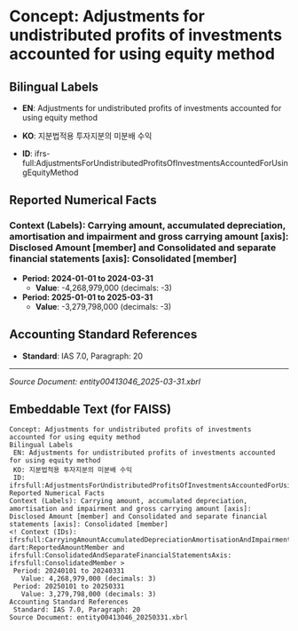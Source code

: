 # Concept: Adjustments for undistributed profits of investments accounted for using equity method

## Bilingual Labels
- **EN**: Adjustments for undistributed profits of investments accounted for using equity method
- **KO**: 지분법적용 투자지분의 미분배 수익

- **ID**: ifrs-full:AdjustmentsForUndistributedProfitsOfInvestmentsAccountedForUsingEquityMethod

## Reported Numerical Facts

### **Context (Labels): Carrying amount, accumulated depreciation, amortisation and impairment and gross carrying amount [axis]: Disclosed Amount [member] and Consolidated and separate financial statements [axis]: Consolidated [member]**
<!-- Context (IDs): ifrs-full:CarryingAmountAccumulatedDepreciationAmortisationAndImpairmentAndGrossCarryingAmountAxis: dart:ReportedAmountMember and ifrs-full:ConsolidatedAndSeparateFinancialStatementsAxis: ifrs-full:ConsolidatedMember -->
- **Period: 2024-01-01 to 2024-03-31**
  - **Value**: -4,268,979,000 (decimals: -3)
- **Period: 2025-01-01 to 2025-03-31**
  - **Value**: -3,279,798,000 (decimals: -3)

## Accounting Standard References
- **Standard**: IAS 7.0, Paragraph: 20

---
*Source Document: entity00413046_2025-03-31.xbrl*
## Embeddable Text (for FAISS)
```text
Concept: Adjustments for undistributed profits of investments accounted for using equity method
Bilingual Labels
 EN: Adjustments for undistributed profits of investments accounted for using equity method
 KO: 지분법적용 투자지분의 미분배 수익
 ID: ifrsfull:AdjustmentsForUndistributedProfitsOfInvestmentsAccountedForUsingEquityMethod
Reported Numerical Facts
Context (Labels): Carrying amount, accumulated depreciation, amortisation and impairment and gross carrying amount [axis]: Disclosed Amount [member] and Consolidated and separate financial statements [axis]: Consolidated [member]
<! Context (IDs): ifrsfull:CarryingAmountAccumulatedDepreciationAmortisationAndImpairmentAndGrossCarryingAmountAxis: dart:ReportedAmountMember and ifrsfull:ConsolidatedAndSeparateFinancialStatementsAxis: ifrsfull:ConsolidatedMember >
 Period: 20240101 to 20240331
   Value: 4,268,979,000 (decimals: 3)
 Period: 20250101 to 20250331
   Value: 3,279,798,000 (decimals: 3)
Accounting Standard References
 Standard: IAS 7.0, Paragraph: 20
Source Document: entity00413046_20250331.xbrl
```